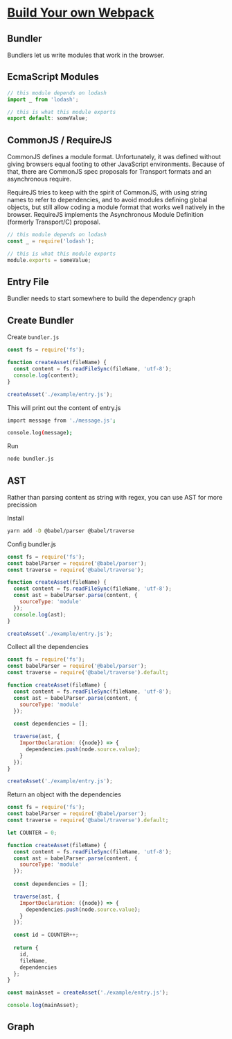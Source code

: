 [Build Your own Webpack](https://www.youtube.com/watch?v=Gc9-7PBqOC8)
================================================================================

Bundler
--------------------------------------------------------------------------------
Bundlers let us write modules that work in the browser.

EcmaScript Modules
--------------------------------------------------------------------------------

```javascript
// this module depends on lodash
import _ from 'lodash';

// this is what this module exports
export default: someValue;
```

CommonJS / RequireJS
--------------------------------------------------------------------------------
CommonJS defines a module format. Unfortunately, it was defined without giving browsers equal footing to other JavaScript environments. Because of that, there are CommonJS spec proposals for Transport formats and an asynchronous require.

RequireJS tries to keep with the spirit of CommonJS, with using string names to refer to dependencies, and to avoid modules defining global objects, but still allow coding a module format that works well natively in the browser. RequireJS implements the Asynchronous Module Definition (formerly Transport/C) proposal.

```javascript
// this module depends on lodash
const _ = require('lodash');

// this is what this module exports
module.exports = someValue;
```

Entry File
--------------------------------------------------------------------------------
Bundler needs to start somewhere to build the dependency graph


Create Bundler
--------------------------------------------------------------------------------
Create `bundler.js`
```javascript
const fs = require('fs');

function createAsset(fileName) {
  const content = fs.readFileSync(fileName, 'utf-8');
  console.log(content);
}

createAsset('./example/entry.js');
```

This will print out the content of entry.js
```bash
import message from './message.js';

console.log(message);
```

Run
```bash
node bundler.js
```

AST
--------------------------------------------------------------------------------
Rather than parsing content as string with regex, you can use AST for more precission

Install
```bash
yarn add -D @babel/parser @babel/traverse
```

Config bundler.js
```javascript
const fs = require('fs');
const babelParser = require('@babel/parser');
const traverse = require('@babel/traverse');

function createAsset(fileName) {
  const content = fs.readFileSync(fileName, 'utf-8');
  const ast = babelParser.parse(content, {
    sourceType: 'module'
  });
  console.log(ast);
}

createAsset('./example/entry.js');
```

Collect all the dependencies
```javascript
const fs = require('fs');
const babelParser = require('@babel/parser');
const traverse = require('@babel/traverse').default;

function createAsset(fileName) {
  const content = fs.readFileSync(fileName, 'utf-8');
  const ast = babelParser.parse(content, {
    sourceType: 'module'
  });
  
  const dependencies = [];

  traverse(ast, {
    ImportDeclaration: ({node}) => {
      dependencies.push(node.source.value);
    }
  });
}

createAsset('./example/entry.js');

```

Return an object with the dependencies
```javascript
const fs = require('fs');
const babelParser = require('@babel/parser');
const traverse = require('@babel/traverse').default;

let COUNTER = 0;

function createAsset(fileName) {
  const content = fs.readFileSync(fileName, 'utf-8');
  const ast = babelParser.parse(content, {
    sourceType: 'module'
  });
  
  const dependencies = [];

  traverse(ast, {
    ImportDeclaration: ({node}) => {
      dependencies.push(node.source.value);
    }
  });

  const id = COUNTER++;
  
  return {
    id,
    fileName,
    dependencies
  };
}

const mainAsset = createAsset('./example/entry.js');

console.log(mainAsset);
```

Graph
--------------------------------------------------------------------------------

